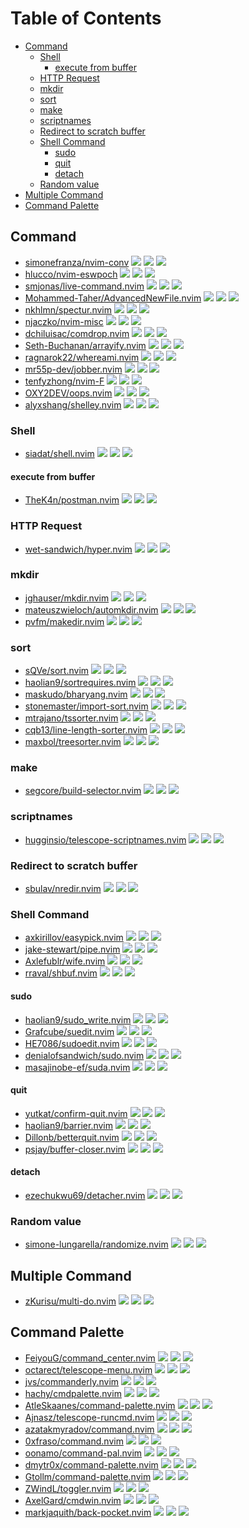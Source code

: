 # Table of Contents

<!-- toc -->

- [Command](#command)
  * [Shell](#shell)
    + [execute from buffer](#execute-from-buffer)
  * [HTTP Request](#http-request)
  * [mkdir](#mkdir)
  * [sort](#sort)
  * [make](#make)
  * [scriptnames](#scriptnames)
  * [Redirect to scratch buffer](#redirect-to-scratch-buffer)
  * [Shell Command](#shell-command)
    + [sudo](#sudo)
    + [quit](#quit)
    + [detach](#detach)
  * [Random value](#random-value)
- [Multiple Command](#multiple-command)
- [Command Palette](#command-palette)

<!-- tocstop -->

## Command

- [simonefranza/nvim-conv](https://github.com/simonefranza/nvim-conv) ![](https://img.shields.io/github/stars/simonefranza/nvim-conv) ![](https://img.shields.io/github/last-commit/simonefranza/nvim-conv) ![](https://img.shields.io/github/commit-activity/y/simonefranza/nvim-conv)
- [hlucco/nvim-eswpoch](https://github.com/hlucco/nvim-eswpoch) ![](https://img.shields.io/github/stars/hlucco/nvim-eswpoch) ![](https://img.shields.io/github/last-commit/hlucco/nvim-eswpoch) ![](https://img.shields.io/github/commit-activity/y/hlucco/nvim-eswpoch)
- [smjonas/live-command.nvim](https://github.com/smjonas/live-command.nvim) ![](https://img.shields.io/github/stars/smjonas/live-command.nvim) ![](https://img.shields.io/github/last-commit/smjonas/live-command.nvim) ![](https://img.shields.io/github/commit-activity/y/smjonas/live-command.nvim)
- [Mohammed-Taher/AdvancedNewFile.nvim](https://github.com/Mohammed-Taher/AdvancedNewFile.nvim) ![](https://img.shields.io/github/stars/Mohammed-Taher/AdvancedNewFile.nvim) ![](https://img.shields.io/github/last-commit/Mohammed-Taher/AdvancedNewFile.nvim) ![](https://img.shields.io/github/commit-activity/y/Mohammed-Taher/AdvancedNewFile.nvim)
- [nkhlmn/spectur.nvim](https://github.com/nkhlmn/spectur.nvim) ![](https://img.shields.io/github/stars/nkhlmn/spectur.nvim) ![](https://img.shields.io/github/last-commit/nkhlmn/spectur.nvim) ![](https://img.shields.io/github/commit-activity/y/nkhlmn/spectur.nvim)
- [njaczko/nvim-misc](https://github.com/njaczko/nvim-misc) ![](https://img.shields.io/github/stars/njaczko/nvim-misc) ![](https://img.shields.io/github/last-commit/njaczko/nvim-misc) ![](https://img.shields.io/github/commit-activity/y/njaczko/nvim-misc)
- [dchiluisac/comdrop.nvim](https://github.com/dchiluisac/comdrop.nvim) ![](https://img.shields.io/github/stars/dchiluisac/comdrop.nvim) ![](https://img.shields.io/github/last-commit/dchiluisac/comdrop.nvim) ![](https://img.shields.io/github/commit-activity/y/dchiluisac/comdrop.nvim)
- [Seth-Buchanan/arrayify.nvim](https://github.com/Seth-Buchanan/arrayify.nvim) ![](https://img.shields.io/github/stars/Seth-Buchanan/arrayify.nvim) ![](https://img.shields.io/github/last-commit/Seth-Buchanan/arrayify.nvim) ![](https://img.shields.io/github/commit-activity/y/Seth-Buchanan/arrayify.nvim)
- [ragnarok22/whereami.nvim](https://github.com/ragnarok22/whereami.nvim) ![](https://img.shields.io/github/stars/ragnarok22/whereami.nvim) ![](https://img.shields.io/github/last-commit/ragnarok22/whereami.nvim) ![](https://img.shields.io/github/commit-activity/y/ragnarok22/whereami.nvim)
- [mr55p-dev/jobber.nvim](https://github.com/mr55p-dev/jobber.nvim) ![](https://img.shields.io/github/stars/mr55p-dev/jobber.nvim) ![](https://img.shields.io/github/last-commit/mr55p-dev/jobber.nvim) ![](https://img.shields.io/github/commit-activity/y/mr55p-dev/jobber.nvim)
- [tenfyzhong/nvim-F](https://github.com/tenfyzhong/nvim-F) ![](https://img.shields.io/github/stars/tenfyzhong/nvim-F) ![](https://img.shields.io/github/last-commit/tenfyzhong/nvim-F) ![](https://img.shields.io/github/commit-activity/y/tenfyzhong/nvim-F)
- [OXY2DEV/oops.nvim](https://github.com/OXY2DEV/oops.nvim) ![](https://img.shields.io/github/stars/OXY2DEV/oops.nvim) ![](https://img.shields.io/github/last-commit/OXY2DEV/oops.nvim) ![](https://img.shields.io/github/commit-activity/y/OXY2DEV/oops.nvim)
- [alyxshang/shelley.nvim](https://github.com/alyxshang/shelley.nvim) ![](https://img.shields.io/github/stars/alyxshang/shelley.nvim) ![](https://img.shields.io/github/last-commit/alyxshang/shelley.nvim) ![](https://img.shields.io/github/commit-activity/y/alyxshang/shelley.nvim)

### Shell

- [siadat/shell.nvim](https://github.com/siadat/shell.nvim) ![](https://img.shields.io/github/stars/siadat/shell.nvim) ![](https://img.shields.io/github/last-commit/siadat/shell.nvim) ![](https://img.shields.io/github/commit-activity/y/siadat/shell.nvim)

#### execute from buffer

- [TheK4n/postman.nvim](https://github.com/TheK4n/postman.nvim) ![](https://img.shields.io/github/stars/TheK4n/postman.nvim) ![](https://img.shields.io/github/last-commit/TheK4n/postman.nvim) ![](https://img.shields.io/github/commit-activity/y/TheK4n/postman.nvim)

### HTTP Request

- [wet-sandwich/hyper.nvim](https://github.com/wet-sandwich/hyper.nvim) ![](https://img.shields.io/github/stars/wet-sandwich/hyper.nvim) ![](https://img.shields.io/github/last-commit/wet-sandwich/hyper.nvim) ![](https://img.shields.io/github/commit-activity/y/wet-sandwich/hyper.nvim)

### mkdir

- [jghauser/mkdir.nvim](https://github.com/jghauser/mkdir.nvim) ![](https://img.shields.io/github/stars/jghauser/mkdir.nvim) ![](https://img.shields.io/github/last-commit/jghauser/mkdir.nvim) ![](https://img.shields.io/github/commit-activity/y/jghauser/mkdir.nvim)
- [mateuszwieloch/automkdir.nvim](https://github.com/mateuszwieloch/automkdir.nvim) ![](https://img.shields.io/github/stars/mateuszwieloch/automkdir.nvim) ![](https://img.shields.io/github/last-commit/mateuszwieloch/automkdir.nvim) ![](https://img.shields.io/github/commit-activity/y/mateuszwieloch/automkdir.nvim)
- [pvfm/makedir.nvim](https://github.com/pvfm/makedir.nvim) ![](https://img.shields.io/github/stars/pvfm/makedir.nvim) ![](https://img.shields.io/github/last-commit/pvfm/makedir.nvim) ![](https://img.shields.io/github/commit-activity/y/pvfm/makedir.nvim)

### sort

- [sQVe/sort.nvim](https://github.com/sQVe/sort.nvim) ![](https://img.shields.io/github/stars/sQVe/sort.nvim) ![](https://img.shields.io/github/last-commit/sQVe/sort.nvim) ![](https://img.shields.io/github/commit-activity/y/sQVe/sort.nvim)
- [haolian9/sortrequires.nvim](https://github.com/haolian9/sortrequires.nvim) ![](https://img.shields.io/github/stars/haolian9/sortrequires.nvim) ![](https://img.shields.io/github/last-commit/haolian9/sortrequires.nvim) ![](https://img.shields.io/github/commit-activity/y/haolian9/sortrequires.nvim)
- [maskudo/bharyang.nvim](https://github.com/maskudo/bharyang.nvim) ![](https://img.shields.io/github/stars/maskudo/bharyang.nvim) ![](https://img.shields.io/github/last-commit/maskudo/bharyang.nvim) ![](https://img.shields.io/github/commit-activity/y/maskudo/bharyang.nvim)
- [stonemaster/import-sort.nvim](https://github.com/stonemaster/import-sort.nvim) ![](https://img.shields.io/github/stars/stonemaster/import-sort.nvim) ![](https://img.shields.io/github/last-commit/stonemaster/import-sort.nvim) ![](https://img.shields.io/github/commit-activity/y/stonemaster/import-sort.nvim)
- [mtrajano/tssorter.nvim](https://github.com/mtrajano/tssorter.nvim) ![](https://img.shields.io/github/stars/mtrajano/tssorter.nvim) ![](https://img.shields.io/github/last-commit/mtrajano/tssorter.nvim) ![](https://img.shields.io/github/commit-activity/y/mtrajano/tssorter.nvim)
- [cqb13/line-length-sorter.nvim](https://github.com/cqb13/line-length-sorter.nvim) ![](https://img.shields.io/github/stars/cqb13/line-length-sorter.nvim) ![](https://img.shields.io/github/last-commit/cqb13/line-length-sorter.nvim) ![](https://img.shields.io/github/commit-activity/y/cqb13/line-length-sorter.nvim)
- [maxbol/treesorter.nvim](https://github.com/maxbol/treesorter.nvim) ![](https://img.shields.io/github/stars/maxbol/treesorter.nvim) ![](https://img.shields.io/github/last-commit/maxbol/treesorter.nvim) ![](https://img.shields.io/github/commit-activity/y/maxbol/treesorter.nvim)

### make

- [segcore/build-selector.nvim](https://github.com/segcore/build-selector.nvim) ![](https://img.shields.io/github/stars/segcore/build-selector.nvim) ![](https://img.shields.io/github/last-commit/segcore/build-selector.nvim) ![](https://img.shields.io/github/commit-activity/y/segcore/build-selector.nvim)

### scriptnames

- [hugginsio/telescope-scriptnames.nvim](https://github.com/hugginsio/telescope-scriptnames.nvim) ![](https://img.shields.io/github/stars/hugginsio/telescope-scriptnames.nvim) ![](https://img.shields.io/github/last-commit/hugginsio/telescope-scriptnames.nvim) ![](https://img.shields.io/github/commit-activity/y/hugginsio/telescope-scriptnames.nvim)

### Redirect to scratch buffer

- [sbulav/nredir.nvim](https://github.com/sbulav/nredir.nvim) ![](https://img.shields.io/github/stars/sbulav/nredir.nvim) ![](https://img.shields.io/github/last-commit/sbulav/nredir.nvim) ![](https://img.shields.io/github/commit-activity/y/sbulav/nredir.nvim)

### Shell Command

- [axkirillov/easypick.nvim](https://github.com/axkirillov/easypick.nvim) ![](https://img.shields.io/github/stars/axkirillov/easypick.nvim) ![](https://img.shields.io/github/last-commit/axkirillov/easypick.nvim) ![](https://img.shields.io/github/commit-activity/y/axkirillov/easypick.nvim)
- [jake-stewart/pipe.nvim](https://github.com/jake-stewart/pipe.nvim) ![](https://img.shields.io/github/stars/jake-stewart/pipe.nvim) ![](https://img.shields.io/github/last-commit/jake-stewart/pipe.nvim) ![](https://img.shields.io/github/commit-activity/y/jake-stewart/pipe.nvim)
- [Axlefublr/wife.nvim](https://github.com/Axlefublr/wife.nvim) ![](https://img.shields.io/github/stars/Axlefublr/wife.nvim) ![](https://img.shields.io/github/last-commit/Axlefublr/wife.nvim) ![](https://img.shields.io/github/commit-activity/y/Axlefublr/wife.nvim)
- [rraval/shbuf.nvim](https://github.com/rraval/shbuf.nvim) ![](https://img.shields.io/github/stars/rraval/shbuf.nvim) ![](https://img.shields.io/github/last-commit/rraval/shbuf.nvim) ![](https://img.shields.io/github/commit-activity/y/rraval/shbuf.nvim)

#### sudo

- [haolian9/sudo_write.nvim](https://github.com/haolian9/sudo_write.nvim) ![](https://img.shields.io/github/stars/haolian9/sudo_write.nvim) ![](https://img.shields.io/github/last-commit/haolian9/sudo_write.nvim) ![](https://img.shields.io/github/commit-activity/y/haolian9/sudo_write.nvim)
- [Grafcube/suedit.nvim](https://github.com/Grafcube/suedit.nvim) ![](https://img.shields.io/github/stars/Grafcube/suedit.nvim) ![](https://img.shields.io/github/last-commit/Grafcube/suedit.nvim) ![](https://img.shields.io/github/commit-activity/y/Grafcube/suedit.nvim)
- [HE7086/sudoedit.nvim](https://github.com/HE7086/sudoedit.nvim) ![](https://img.shields.io/github/stars/HE7086/sudoedit.nvim) ![](https://img.shields.io/github/last-commit/HE7086/sudoedit.nvim) ![](https://img.shields.io/github/commit-activity/y/HE7086/sudoedit.nvim)
- [denialofsandwich/sudo.nvim](https://github.com/denialofsandwich/sudo.nvim) ![](https://img.shields.io/github/stars/denialofsandwich/sudo.nvim) ![](https://img.shields.io/github/last-commit/denialofsandwich/sudo.nvim) ![](https://img.shields.io/github/commit-activity/y/denialofsandwich/sudo.nvim)
- [masajinobe-ef/suda.nvim](https://github.com/masajinobe-ef/suda.nvim) ![](https://img.shields.io/github/stars/masajinobe-ef/suda.nvim) ![](https://img.shields.io/github/last-commit/masajinobe-ef/suda.nvim) ![](https://img.shields.io/github/commit-activity/y/masajinobe-ef/suda.nvim)

#### quit

- [yutkat/confirm-quit.nvim](https://github.com/yutkat/confirm-quit.nvim) ![](https://img.shields.io/github/stars/yutkat/confirm-quit.nvim) ![](https://img.shields.io/github/last-commit/yutkat/confirm-quit.nvim) ![](https://img.shields.io/github/commit-activity/y/yutkat/confirm-quit.nvim)
- [haolian9/barrier.nvim](https://github.com/haolian9/barrier.nvim) ![](https://img.shields.io/github/stars/haolian9/barrier.nvim) ![](https://img.shields.io/github/last-commit/haolian9/barrier.nvim) ![](https://img.shields.io/github/commit-activity/y/haolian9/barrier.nvim)
- [Dillonb/betterquit.nvim](https://github.com/Dillonb/betterquit.nvim) ![](https://img.shields.io/github/stars/Dillonb/betterquit.nvim) ![](https://img.shields.io/github/last-commit/Dillonb/betterquit.nvim) ![](https://img.shields.io/github/commit-activity/y/Dillonb/betterquit.nvim)
- [psjay/buffer-closer.nvim](https://github.com/psjay/buffer-closer.nvim) ![](https://img.shields.io/github/stars/psjay/buffer-closer.nvim) ![](https://img.shields.io/github/last-commit/psjay/buffer-closer.nvim) ![](https://img.shields.io/github/commit-activity/y/psjay/buffer-closer.nvim)

#### detach

- [ezechukwu69/detacher.nvim](https://github.com/ezechukwu69/detacher.nvim) ![](https://img.shields.io/github/stars/ezechukwu69/detacher.nvim) ![](https://img.shields.io/github/last-commit/ezechukwu69/detacher.nvim) ![](https://img.shields.io/github/commit-activity/y/ezechukwu69/detacher.nvim)

### Random value

- [simone-lungarella/randomize.nvim](https://github.com/simone-lungarella/randomize.nvim) ![](https://img.shields.io/github/stars/simone-lungarella/randomize.nvim) ![](https://img.shields.io/github/last-commit/simone-lungarella/randomize.nvim) ![](https://img.shields.io/github/commit-activity/y/simone-lungarella/randomize.nvim)

## Multiple Command

- [zKurisu/multi-do.nvim](https://github.com/zKurisu/multi-do.nvim) ![](https://img.shields.io/github/stars/zKurisu/multi-do.nvim) ![](https://img.shields.io/github/last-commit/zKurisu/multi-do.nvim) ![](https://img.shields.io/github/commit-activity/y/zKurisu/multi-do.nvim)

## Command Palette

- [FeiyouG/command_center.nvim](https://github.com/FeiyouG/command_center.nvim) ![](https://img.shields.io/github/stars/FeiyouG/command_center.nvim) ![](https://img.shields.io/github/last-commit/FeiyouG/command_center.nvim) ![](https://img.shields.io/github/commit-activity/y/FeiyouG/command_center.nvim)
- [octarect/telescope-menu.nvim](https://github.com/octarect/telescope-menu.nvim) ![](https://img.shields.io/github/stars/octarect/telescope-menu.nvim) ![](https://img.shields.io/github/last-commit/octarect/telescope-menu.nvim) ![](https://img.shields.io/github/commit-activity/y/octarect/telescope-menu.nvim)
- [jvs/commanderly.nvim](https://github.com/jvs/commanderly.nvim) ![](https://img.shields.io/github/stars/jvs/commanderly.nvim) ![](https://img.shields.io/github/last-commit/jvs/commanderly.nvim) ![](https://img.shields.io/github/commit-activity/y/jvs/commanderly.nvim)
- [hachy/cmdpalette.nvim](https://github.com/hachy/cmdpalette.nvim) ![](https://img.shields.io/github/stars/hachy/cmdpalette.nvim) ![](https://img.shields.io/github/last-commit/hachy/cmdpalette.nvim) ![](https://img.shields.io/github/commit-activity/y/hachy/cmdpalette.nvim)
- [AtleSkaanes/command-palette.nvim](https://github.com/AtleSkaanes/command-palette.nvim) ![](https://img.shields.io/github/stars/AtleSkaanes/command-palette.nvim) ![](https://img.shields.io/github/last-commit/AtleSkaanes/command-palette.nvim) ![](https://img.shields.io/github/commit-activity/y/AtleSkaanes/command-palette.nvim)
- [Ajnasz/telescope-runcmd.nvim](https://github.com/Ajnasz/telescope-runcmd.nvim) ![](https://img.shields.io/github/stars/Ajnasz/telescope-runcmd.nvim) ![](https://img.shields.io/github/last-commit/Ajnasz/telescope-runcmd.nvim) ![](https://img.shields.io/github/commit-activity/y/Ajnasz/telescope-runcmd.nvim)
- [azatakmyradov/command.nvim](https://github.com/azatakmyradov/command.nvim) ![](https://img.shields.io/github/stars/azatakmyradov/command.nvim) ![](https://img.shields.io/github/last-commit/azatakmyradov/command.nvim) ![](https://img.shields.io/github/commit-activity/y/azatakmyradov/command.nvim)
- [0xfraso/command.nvim](https://github.com/0xfraso/command.nvim) ![](https://img.shields.io/github/stars/0xfraso/command.nvim) ![](https://img.shields.io/github/last-commit/0xfraso/command.nvim) ![](https://img.shields.io/github/commit-activity/y/0xfraso/command.nvim)
- [oonamo/command-pal.nvim](https://github.com/oonamo/command-pal.nvim) ![](https://img.shields.io/github/stars/oonamo/command-pal.nvim) ![](https://img.shields.io/github/last-commit/oonamo/command-pal.nvim) ![](https://img.shields.io/github/commit-activity/y/oonamo/command-pal.nvim)
- [dmytr0x/command-palette.nvim](https://github.com/dmytr0x/command-palette.nvim) ![](https://img.shields.io/github/stars/dmytr0x/command-palette.nvim) ![](https://img.shields.io/github/last-commit/dmytr0x/command-palette.nvim) ![](https://img.shields.io/github/commit-activity/y/dmytr0x/command-palette.nvim)
- [Gtollm/command-palette.nvim](https://github.com/Gtollm/command-palette.nvim) ![](https://img.shields.io/github/stars/Gtollm/command-palette.nvim) ![](https://img.shields.io/github/last-commit/Gtollm/command-palette.nvim) ![](https://img.shields.io/github/commit-activity/y/Gtollm/command-palette.nvim)
- [ZWindL/toggler.nvim](https://github.com/ZWindL/toggler.nvim) ![](https://img.shields.io/github/stars/ZWindL/toggler.nvim) ![](https://img.shields.io/github/last-commit/ZWindL/toggler.nvim) ![](https://img.shields.io/github/commit-activity/y/ZWindL/toggler.nvim)
- [AxelGard/cmdwin.nvim](https://github.com/AxelGard/cmdwin.nvim) ![](https://img.shields.io/github/stars/AxelGard/cmdwin.nvim) ![](https://img.shields.io/github/last-commit/AxelGard/cmdwin.nvim) ![](https://img.shields.io/github/commit-activity/y/AxelGard/cmdwin.nvim)
- [markjaquith/back-pocket.nvim](https://github.com/markjaquith/back-pocket.nvim) ![](https://img.shields.io/github/stars/markjaquith/back-pocket.nvim) ![](https://img.shields.io/github/last-commit/markjaquith/back-pocket.nvim) ![](https://img.shields.io/github/commit-activity/y/markjaquith/back-pocket.nvim)

